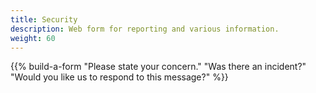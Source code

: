 ```yaml
---
title: Security
description: Web form for reporting and various information.
weight: 60
---
```


{{% build-a-form "Please state your concern." "Was there an incident?" "Would you like us to respond to this message?" %}}
